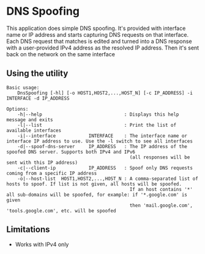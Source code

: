 DNS Spoofing
============

This application does simple DNS spoofing. It's provided with interface name or IP address and starts capturing DNS requests on that interface.
Each DNS request that matches is edited and turned into a DNS response with a user-provided IPv4 address as the resolved IP address.
Then it's sent back on the network on the same interface

Using the utility
-----------------
	Basic usage:
		DnsSpoofing [-hl] [-o HOST1,HOST2,...,HOST_N] [-c IP_ADDRESS] -i INTERFACE -d IP_ADDRESS

	Options:
		-h|--help                              : Displays this help message and exits
		-l|--list                              : Print the list of available interfaces
		-i|--interface            INTERFACE    : The interface name or interface IP address to use. Use the -l switch to see all interfaces
		-d|--spoof-dns-server     IP_ADDRESS   : The IP address of the spoofed DNS server. Supports both IPv4 and IPv6
		                                         (all responses will be sent with this IP address)
		-c|--client-ip            IP_ADDRESS   : Spoof only DNS requests coming from a specific IP address
		-o|--host-list  HOST1,HOST2,...,HOST_N : A comma-separated list of hosts to spoof. If list is not given, all hosts will be spoofed.
		                                         If an host contains '*' all sub-domains will be spoofed, for example: if '*.google.com' is given
		                                         then 'mail.google.com', 'tools.google.com', etc. will be spoofed

Limitations
-----------
- Works with IPv4 only
